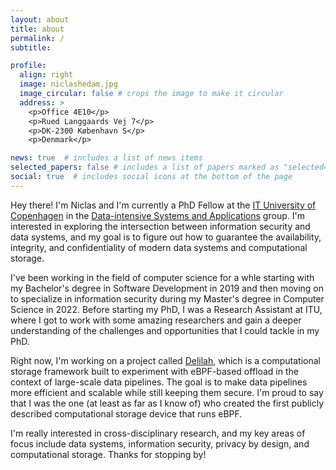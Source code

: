```yaml
---
layout: about
title: about
permalink: /
subtitle: 

profile:
  align: right
  image: niclashedam.jpg
  image_circular: false # crops the image to make it circular
  address: >
    <p>Office 4E10</p>
    <p>Rued Langgaards Vej 7</p>
    <p>DK-2300 København S</p>
    <p>Denmark</p>

news: true  # includes a list of news items
selected_papers: false # includes a list of papers marked as "selected={true}"
social: true  # includes social icons at the bottom of the page
---
```


Hey there! I'm Niclas and I'm currently a PhD Fellow at the [IT University of Copenhagen](https://en.itu.dk) in the [Data-intensive Systems and Applications](https://dasya.itu.dk) group. I'm interested in exploring the intersection between information security and data systems, and my goal is to figure out how to guarantee the availability, integrity, and confidentiality of modern data systems and computational storage.

I've been working in the field of computer science for a whle starting with my Bachelor's degree in Software Development in 2019 and then moving on to specialize in information security during my Master's degree in Computer Science in 2022. Before starting my PhD, I was a Research Assistant at ITU, where I got to work with some amazing researchers and gain a deeper understanding of the challenges and opportunities that I could tackle in my PhD.

Right now, I'm working on a project called [Delilah](/projects/delilah/), which is a computational storage framework built to experiment with eBPF-based offload in the context of large-scale data pipelines. The goal is to make data pipelines more efficient and scalable while still keeping them secure. I'm proud to say that I was the one (at least as far as I know of) who created the first publicly described computational storage device that runs eBPF.

I'm really interested in cross-disciplinary research, and my key areas of focus include data systems, information security, privacy by design, and computational storage. Thanks for stopping by!